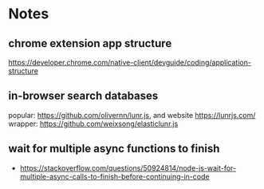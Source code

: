 # Notes

## chrome extension app structure
https://developer.chrome.com/native-client/devguide/coding/application-structure

## in-browser search databases
popular: https://github.com/olivernn/lunr.js, and website https://lunrjs.com/
wrapper: https://github.com/weixsong/elasticlunr.js

## wait for multiple async functions to finish
- https://stackoverflow.com/questions/50924814/node-js-wait-for-multiple-async-calls-to-finish-before-continuing-in-code

